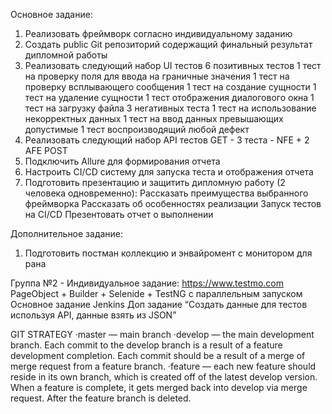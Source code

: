 Основное задание:
1. 	Реализовать фреймворк согласно индивидуальному заданию
2. 	Создать public Git репозиторий содержащий финальный результат дипломной работы
3. 	Реализовать следующий набор UI тестов
      6 позитивных тестов
      1 тест на проверку поля для ввода на граничные значения
      1 тест на проверку всплывающего сообщения
      1 тест на создание сущности
      1 тест на удаление сущности
      1 тест отображения диалогового окна
      1 тест на загрузку файла
      3 негативных теста
      1 тест на использование некорректных данных
      1 тест на ввод данных превышающих допустимые
      1 тест воспроизводящий любой дефект
4. 	Реализовать следующий набор API тестов
      GET - 3 теста - NFE + 2 AFE
      POST
5. 	Подключить Allure для формирования отчета
6. 	Настроить CI/CD систему для запуска теста и отображения отчета
7. 	Подготовить презентацию и защитить дипломную работу (2 человека одновременно):
      Рассказать преимущества выбранного фреймворка
      Рассказать об особенностях реализации
      Запуск тестов на CI/CD
      Презентовать отчет о выполнении

Дополнительное задание:
1. 	Подготовить постман коллекцию и энвайромент с монитором для рана




Группа №2 - Индивидуальное задание:
https://www.testmo.com
PageObject + Builder + Selenide + TestNG c параллельным запуском
Основное задание
Jenkins
Доп задание “Создать данные для тестов используя API, данные взять из JSON”





GIT STRATEGY
·master — main branch
·develop — the main development branch. Each commit to the develop branch is a result of a feature development completion. Each commit should be a result of a merge of merge request from a feature branch.
·feature — each new feature should reside in its own branch, which is created off of the latest develop version. When a feature is complete, it gets merged back into develop via merge request. After the feature branch is deleted.
